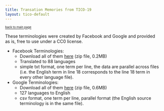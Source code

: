 ```yaml
---
title: Transation Memories from TICO-19
layout: tico-default
---
```


<sup><sub>[back to main page](index.html) </sub></sup>


These terminologies were created by Facebook and Google and provided as is, free to use under a CC0 license.

* Facebook Terminologies:
	* Download all of them [here](data/fb_covid-19.zip) (zip file, 0.2MB)
	* Translated to 88 languages
	* simple txt format, one term per line, the data are parallel across files (i.e. the English term in line 18 corresponds to the line 18 term in every other language file).
* Google Terminologies:
	* Download all of them [here](data/google_covid-19.zip) (zip file, 0.6MB)
	* 127 languages to English
	* csv format, one term per line, parallel format (the English source terminology is in the same file).


